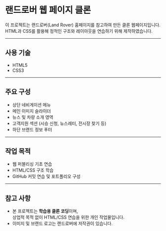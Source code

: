 # 랜드로버 웹 페이지 클론

이 프로젝트는 랜드로버(Land Rover) 홈페이지를 참고하여 만든 클론 웹페이지입니다.  
HTML과 CSS를 활용해 정적인 구조와 레이아웃을 연습하기 위해 제작하였습니다.

---

## 사용 기술

- HTML5
- CSS3

---

## 주요 구성

- 상단 네비게이션 메뉴
- 메인 이미지 슬라이더
- 뉴스 및 차량 소개 영역
- 고객지원 섹션 (시승 신청, 뉴스레터, 전시장 찾기 등)
- 하단 브랜드 정보 푸터

---

## 작업 목적

- 웹 퍼블리싱 기초 연습
- HTML/CSS 구조 학습
- GitHub 커밋 연습 및 포트폴리오 구성

---

## 참고 사항

- 본 프로젝트는 **학습용 클론 코딩**이며,  
  상업적 목적 없이 HTML/CSS 연습을 위한 개인 작업물입니다.
- 이미지 및 브랜드 로고는 랜드로버에 저작권이 있습니다.